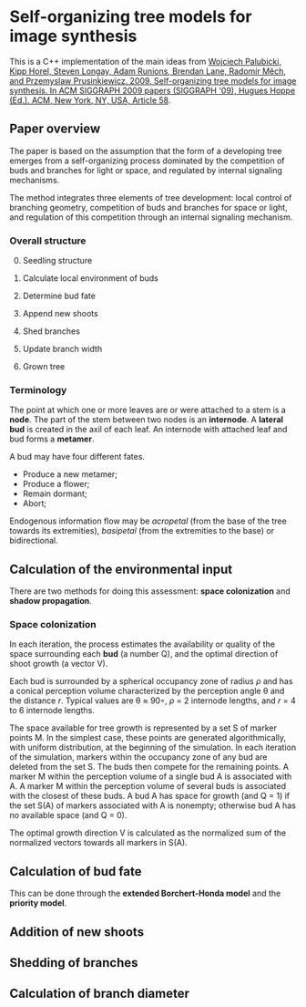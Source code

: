 # Self-organizing tree models for image synthesis

This is a C++ implementation of the main ideas from [Wojciech Palubicki, Kipp
Horel, Steven Longay, Adam Runions, Brendan Lane, Radomír Měch, and Przemyslaw
Prusinkiewicz. 2009. Self-organizing tree models for image synthesis. In ACM
SIGGRAPH 2009 papers (SIGGRAPH '09), Hugues Hoppe (Ed.). ACM, New York, NY,
USA, Article 58](https://doi.org/10.1145/1576246.1531364).

## Paper overview

The paper is based on the assumption that the form of a developing tree emerges
from a self-organizing process dominated by the competition of buds and
branches for light or space, and regulated by internal signaling mechanisms.

The method integrates three elements of tree development: local control of
branching geometry, competition of buds and branches for space or light, and
regulation of this competition through an internal signaling mechanism.

### Overall structure

0. Seedling structure

0. Calculate local environment of buds
0. Determine bud fate
0. Append new shoots
0. Shed branches
0. Update branch width

0. Grown tree

### Terminology

The point at which one or more leaves are or were attached to a stem is a **node**.
The part of the stem between two nodes is an **internode**.
A **lateral bud** is created in the axil of each leaf.
An internode with attached leaf and bud forms a **metamer**.

A bud may have four different fates.

+ Produce a new metamer;
+ Produce a flower;
+ Remain dormant;
+ Abort;

Endogenous information flow may be _acropetal_ (from the base of the tree
towards its extremities), _basipetal_ (from the extremities to the base) or
bidirectional.

## Calculation of the environmental input

There are two methods for doing this assessment: **space colonization** and
**shadow propagation**.

### Space colonization

In each iteration, the process estimates the availability or quality of the
space surrounding each **bud** (a number Q), and the optimal direction of shoot
growth (a vector V).

Each bud is surrounded by a spherical occupancy zone of radius _ρ_ and has a
conical perception volume characterized by the perception angle θ and the
distance _r_. Typical values are θ ≈ 90◦, _ρ_ = 2 internode lengths, and _r_ =
4 to 6 internode lengths.

The space available for tree growth is represented by a set S of marker points
M. In the simplest case, these points are generated algorithmically, with
uniform distribution, at the beginning of the simulation. In each iteration of
the simulation, markers within the occupancy zone of any bud are deleted from
the set S. The buds then compete for the remaining points. A marker M within
the perception volume of a single bud A is associated with A. A marker M within
the perception volume of several buds is associated with the closest of these
buds. A bud A has space for growth (and Q = 1) if the set S(A) of markers
associated with A is nonempty; otherwise bud A has no available space (and Q =
0).

The optimal growth direction V is calculated as the normalized sum of the
normalized vectors towards all markers in S(A).

## Calculation of bud fate

This can be done through the **extended Borchert-Honda model** and the
**priority model**.

## Addition of new shoots

## Shedding of branches

## Calculation of branch diameter

